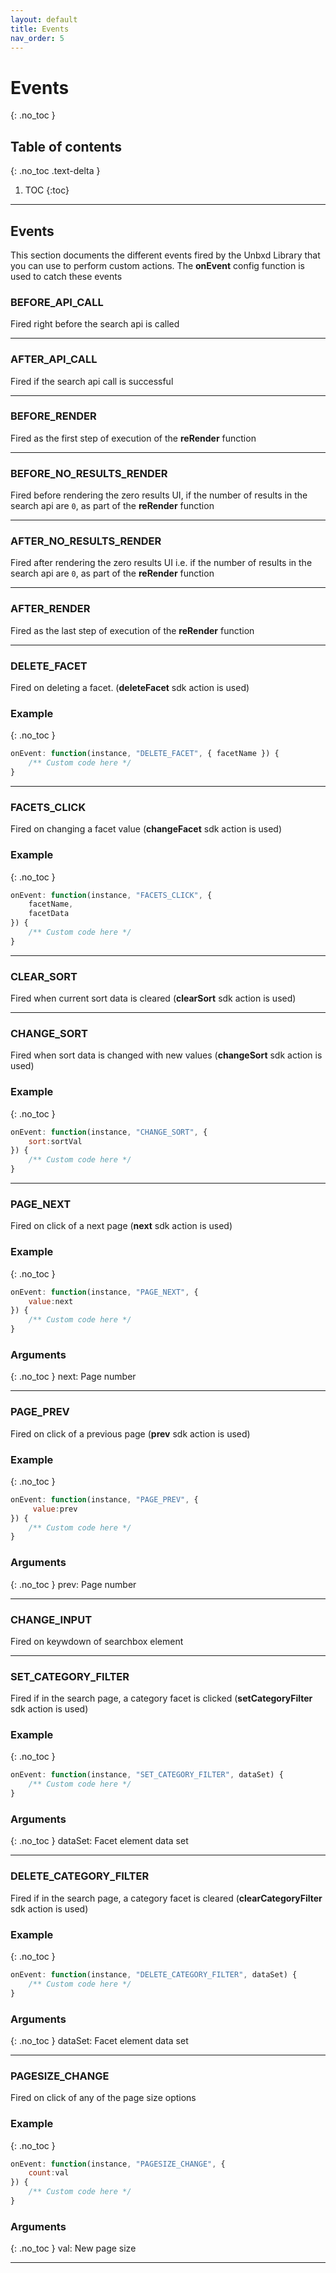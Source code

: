 ```yaml
---
layout: default
title: Events
nav_order: 5
---
```


# Events
{: .no_toc }

## Table of contents
{: .no_toc .text-delta }

1. TOC
{:toc}

---

## Events

This section documents the different events fired by the Unbxd Library that you can use to perform custom actions. The **onEvent** config function is used to catch these events

### BEFORE_API_CALL
Fired right before the search api is called

---
### AFTER_API_CALL
Fired if the search api call is successful

---
### BEFORE_RENDER
Fired as the first step of execution of the **reRender** function

---
### BEFORE_NO_RESULTS_RENDER
Fired before rendering the zero results UI, if the number of results in the search api are `0`, as part of the **reRender** function

---
### AFTER_NO_RESULTS_RENDER
Fired after rendering the zero results UI i.e. if the number of results in the search api are `0`, as part of the **reRender** function

---
### AFTER_RENDER
Fired as the last step of execution of the **reRender** function

---
### DELETE_FACET
Fired on deleting a facet. (**deleteFacet** sdk action is used)
### Example
{: .no_toc }
```js
onEvent: function(instance, "DELETE_FACET", { facetName }) {
    /** Custom code here */
}
```
---
### FACETS_CLICK
Fired on changing a facet value (**changeFacet** sdk action is used)
### Example
{: .no_toc }
```js
onEvent: function(instance, "FACETS_CLICK", {
    facetName,
    facetData
}) {
    /** Custom code here */
}
```
---
### CLEAR_SORT
Fired when current sort data is cleared (**clearSort** sdk action is used)

---
### CHANGE_SORT
Fired when sort data is changed with new values (**changeSort** sdk action is used)
### Example
{: .no_toc }
```js
onEvent: function(instance, "CHANGE_SORT", {
    sort:sortVal
}) {
    /** Custom code here */
}
```
---
### PAGE_NEXT
Fired on click of a next page (**next** sdk action is used)
### Example
{: .no_toc }
```js
onEvent: function(instance, "PAGE_NEXT", {
    value:next
}) {
    /** Custom code here */
}
```
### Arguments
{: .no_toc }
next: Page number

---
### PAGE_PREV
Fired on click of a previous page (**prev** sdk action is used)
### Example
{: .no_toc }
```js
onEvent: function(instance, "PAGE_PREV", {
     value:prev
}) {
    /** Custom code here */
}
```
### Arguments
{: .no_toc }
prev: Page number

---
### CHANGE_INPUT
Fired on keywdown of searchbox element

---
### SET_CATEGORY_FILTER
Fired if in the search page, a category facet is clicked (**setCategoryFilter** sdk action is used)
### Example
{: .no_toc }
```js
onEvent: function(instance, "SET_CATEGORY_FILTER", dataSet) {
    /** Custom code here */
}
```
### Arguments
{: .no_toc }
dataSet: Facet element data set

---
### DELETE_CATEGORY_FILTER
Fired if in the search page, a category facet is cleared (**clearCategoryFilter** sdk action is used)
### Example
{: .no_toc }
```js
onEvent: function(instance, "DELETE_CATEGORY_FILTER", dataSet) {
    /** Custom code here */
}
```
### Arguments
{: .no_toc }
dataSet: Facet element data set

---
### PAGESIZE_CHANGE
Fired on click of any of the page size options
### Example
{: .no_toc }
```js
onEvent: function(instance, "PAGESIZE_CHANGE", {
    count:val
}) {
    /** Custom code here */
}
```
### Arguments
{: .no_toc }
val: New page size

---